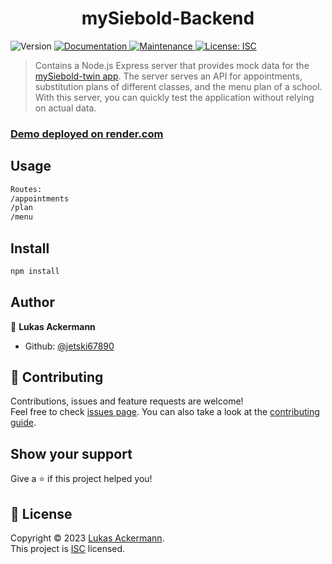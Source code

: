 <h1 align="center">mySiebold-Backend</h1>
<p>
  <img alt="Version" src="https://img.shields.io/badge/version-1.0.0-blue.svg?cacheSeconds=2592000" />
  <a href="https://github.com/jetski67890/mySiebold-Backend#readme" target="_blank">
    <img alt="Documentation" src="https://img.shields.io/badge/documentation-yes-brightgreen.svg" />
  </a>
  <a href="https://github.com/jetski67890/mySiebold-Backend/graphs/commit-activity" target="_blank">
    <img alt="Maintenance" src="https://img.shields.io/badge/Maintained%3F-yes-green.svg" />
  </a>
  <a href="https://github.com/jetski67890/mySiebold-Backend/blob/master/LICENSE" target="_blank">
    <img alt="License: ISC" src="https://img.shields.io/github/license/jetski67890/mysiebold-backend" />
  </a>
</p>

> Contains a Node.js Express server that provides mock data for the [mySiebold-twin app](https://github.com/jetski67890/mySiebold-Twin/). The server serves an API for appointments, substitution plans of different classes, and the menu plan of a school. With this server, you can quickly test the application without relying on actual data.


### [Demo deployed on render.com](https://mysiebold-backend.onrender.com/)


## Usage

```sh
Routes:
/appointments
/plan
/menu
```

## Install

```sh
npm install
```

## Author

👤 **Lukas Ackermann**

* Github: [@jetski67890](https://github.com/jetski67890)

## 🤝 Contributing

Contributions, issues and feature requests are welcome!<br />Feel free to check [issues page](https://github.com/jetski67890/mySiebold-Backend/issues). You can also take a look at the [contributing guide](https://github.com/jetski67890/mySiebold-Backend/blob/master/CONTRIBUTING.md).

## Show your support

Give a ⭐️ if this project helped you!

## 📝 License

Copyright © 2023 [Lukas Ackermann](https://github.com/jetski67890).<br />
This project is [ISC](https://github.com/jetski67890/mySiebold-Backend/blob/master/LICENSE) licensed.